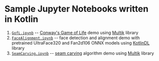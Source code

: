 # Sample Jupyter Notebooks written in Kotlin

1. [`GofL.ipynb`](https://www.wikiwand.com/en/Seam_carving) -- [Conway's Game of Life](https://www.wikiwand.com/en/Conway%27s_Game_of_Life) demo using [Multik](https://github.com/Kotlin/multik) library
2. [`FaceAlignment.ipynb`](https://github.com/juliabeliaeva/ktnb-samples/blob/main/FaceAlignment.ipynb) -- face detection and alignment demo with pretrained UltraFace320 and Fan2d106 ONNX models using [KotlinDL](https://github.com/Kotlin/kotlindl) library
3. [`SeamCarving.ipynb`](https://github.com/juliabeliaeva/ktnb-samples/blob/main/SeamCarving.ipynb) -- [seam carving](https://www.wikiwand.com/en/Seam_carving) algorithm demo using [Multik](https://github.com/Kotlin/multik) library
